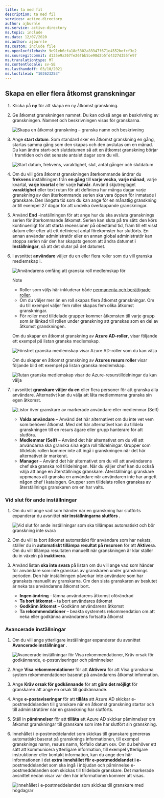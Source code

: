 ```yaml
---
title: ta med fil
description: ta med fil
services: active-directory
author: ajburnle
ms.service: active-directory
ms.topic: include
ms.date: 12/07/2020
ms.author: ajburnle
ms.custom: include file
ms.openlocfilehash: 9c91eb6cfa18c5302a83347f671e4552befcf3e2
ms.sourcegitcommit: d135e9a267fe26fbb5be98d2b5fd4327d355fe97
ms.translationtype: MT
ms.contentlocale: sv-SE
ms.lasthandoff: 03/10/2021
ms.locfileid: "102623253"
---
```

## <a name="create-one-or-more-access-reviews"></a>Skapa en eller flera åtkomst granskningar

1. Klicka på **ny** för att skapa en ny åtkomst granskning.

1. Ge åtkomst granskningen namnet. Du kan också ange en beskrivning av granskningen. Namnet och beskrivningen visas för granskarna.

    ![Skapa en åtkomst granskning – granska namn och beskrivning](./media/active-directory-privileged-identity-management-access-reviews/name-description.png)

1. Ange **start datum**. Som standard sker en åtkomst granskning en gång, startas samma gång som den skapas och den avslutas om en månad. Du kan ändra start-och slutdatumen så att en åtkomst granskning börjar i framtiden och det senaste antalet dagar som du vill.

    ![Start datum, frekvens, varaktighet, slut, antal gånger och slutdatum](./media/active-directory-privileged-identity-management-access-reviews/start-end-dates.png)

1. Om du vill göra åtkomst granskningen återkommande ändrar du **frekvens** inställningen från **en gång** till **varje vecka**, **varje månad**, varje kvartal, **varje** **kvartal** eller varje **halvår**. Använd skjutreglaget **varaktighet** eller text rutan för att definiera hur många dagar varje granskning av den återkommande serien ska vara öppen för inmatade i granskare. Den längsta tid som du kan ange för en månatlig granskning är till exempel 27 dagar för att undvika överlappande granskningar.

1. Använd **End** -inställningen för att ange hur du ska avsluta gransknings serien för återkommande åtkomst. Serien kan sluta på tre sätt: den körs kontinuerligt för att starta recensioner på obestämd tid, fram till ett visst datum eller efter att ett definierat antal förekomster har slutförts. En annan användar administratör eller en annan global administratör kan stoppa serien när den har skapats genom att ändra datumet i **Inställningar**, så att det slutar på det datumet.

1. I avsnittet **användare** väljer du en eller flera roller som du vill granska medlemskap i.

    ![Användarens omfång att granska roll medlemskap för](./media/active-directory-privileged-identity-management-access-reviews/users.png)

    > [!NOTE]
    > - Roller som väljs här inkluderar både [permanenta och berättigade roller](../articles/active-directory/privileged-identity-management/pim-how-to-add-role-to-user.md).
    > - Om du väljer mer än en roll skapas flera åtkomst granskningar. Om du till exempel väljer fem roller skapas fem olika åtkomst granskningar.
    > - För roller med tilldelade grupper kommer åtkomsten till varje grupp som är länkad till rollen under granskning att granskas som en del av åtkomst granskningen.

    Om du skapar en åtkomst granskning av **Azure AD-roller**, visar följande ett exempel på listan granska medlemskap.

    ![Fönstret granska medlemskap visar Azure AD-roller som du kan välja](./media/active-directory-privileged-identity-management-access-reviews/review-membership.png)

    Om du skapar en åtkomst granskning av **Azures resurs roller** visar följande bild ett exempel på listan granska medlemskap.

    ![Rutan granska medlemskap visar de Azure-resurstilldelningar du kan välja](./media/active-directory-privileged-identity-management-access-reviews/review-membership-azure-resource-roles.png)

1. I avsnittet **granskare väljer du en** eller flera personer för att granska alla användare. Alternativt kan du välja att låta medlemmarna granska sin egen åtkomst.

    ![Listor över granskare av markerade användare eller medlemmar (Self)](./media/active-directory-privileged-identity-management-access-reviews/reviewers.png)

    - **Valda användare** – Använd det här alternativet om du inte vet vem som behöver åtkomst. Med det här alternativet kan du tilldela granskningen till en resurs ägare eller grupp hanterare för att slutföra.
    - **Medlemmar (Self)** – Använd det här alternativet om du vill att användarna ska granska sina egna roll tilldelningar. Grupper som tilldelats rollen kommer inte att ingå i granskningen när det här alternativet är markerat.
    - **Manager** – Använd det här alternativet om du vill att användarens chef ska granska roll tilldelningen. När du väljer chef kan du också välja att ange en återställnings granskare. Återställnings granskare uppmanas att granska en användare när användaren inte har angett någon chef i katalogen. Grupper som tilldelats rollen granskas av återställnings granskaren om en har valts. 

### <a name="upon-completion-settings"></a>Vid slut för ande inställningar

1. Om du vill ange vad som händer när en granskning har slutförts expanderar du avsnittet **när inställningarna slutförs** .

    ![Vid slut för ande inställningar som ska tillämpas automatiskt och bör granskning inte svara](./media/active-directory-privileged-identity-management-access-reviews/upon-completion-settings.png)

1. Om du vill ta bort åtkomst automatiskt för användare som har nekats, ställer du in **automatiskt tillämpa resultat på resursen** för att **Aktivera**. Om du vill tillämpa resultaten manuellt när granskningen är klar ställer du in växeln på **inaktivera**.

1. Använd listan **ska inte svara** på listan om du vill ange vad som händer för användare som inte granskas av granskaren under gransknings perioden. Den här inställningen påverkar inte användare som har granskats manuellt av granskarna. Om den sista granskaren av beslutet är neka tas användarens åtkomst bort.

    - **Ingen ändring** – lämna användarens åtkomst oförändrad
    - **Ta bort åtkomst** – ta bort användares åtkomst
    - **Godkänn åtkomst** – Godkänn användarens åtkomst
    - **Ta rekommendationer** – beakta systemets rekommendation om att neka eller godkänna användarens fortsatta åtkomst

### <a name="advanced-settings"></a>Avancerade inställningar

1. Om du vill ange ytterligare inställningar expanderar du avsnittet **Avancerade inställningar** .

    ![Avancerade inställningar för Visa rekommendationer, Kräv orsak för godkännande, e-postaviseringar och påminnelser](./media/active-directory-privileged-identity-management-access-reviews/advanced-settings.png)

1. Ange **Visa rekommendationer** för att **Aktivera** för att Visa granskarna system rekommendationer baserat på användarens åtkomst information.

1. Ange **Kräv orsak för godkännande** för att **göra det möjligt** för granskaren att ange en orsak till godkännande.

1. Ange **e-postaviseringar** för att **tillåta** att Azure AD skickar e-postmeddelanden till granskare när en åtkomst granskning startar och till administratörer när en granskning har slutförts.

1. Ställ in **påminnelser** för att **tillåta** att Azure AD skickar påminnelser om åtkomst granskningar till granskare som inte har slutfört sin granskning.
1. Innehållet i e-postmeddelandet som skickas till granskare genereras automatiskt baserat på gransknings informationen, till exempel gransknings namn, resurs namn, förfallo datum osv. Om du behöver ett sätt att kommunicera ytterligare information, till exempel ytterligare instruktioner eller kontakt information, kan du ange den här informationen i det **extra innehållet för e-postmeddelandet i e-** postmeddelandet som ska ingå i inbjudan och påminnelse e-postmeddelanden som skickas till tilldelade granskare. Det markerade avsnittet nedan visar var den här informationen kommer att visas.

    ![Innehållet i e-postmeddelandet som skickas till granskare med högdagrar](./media/active-directory-privileged-identity-management-access-reviews/email-info.png)
